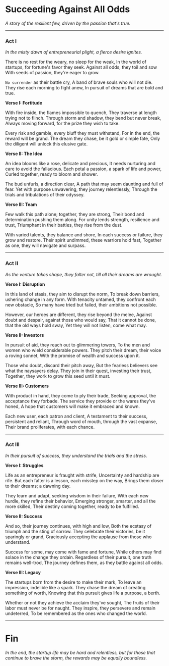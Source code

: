 # Succeeding Against All Odds

_A story of the resilient few, driven by the passion that's true._

---

### Act I

_In the misty dawn of entrepreneurial plight, a fierce desire ignites._

There is no rest for the weary, no sleep for the weak,
In the world of startups, for fortune's favor they seek.
Against all odds, they toil and sow
With seeds of passion, they're eager to grow.

`No surrender` as their battle cry,
A band of brave souls who will not die.
They rise each morning to fight anew,
In pursuit of dreams that are bold and true.

**Verse I: Fortitude**

With fire inside, the flames impossible to quench,
They traverse at length trying not to flinch.
Through storm and shadow, they bend but never break,
Always moving forward, for the prize they wish to take.

Every risk and gamble, every bluff they must withstand,
For in the end, the reward will be grand.
The dream they chase, be it gold or simple fate,
Only the diligent will unlock this elusive gate.

**Verse II: The Idea**

An idea blooms like a rose, delicate and precious,
It needs nurturing and care to avoid the fallacious.
Each petal a passion, a spark of life and power,
Curled together, ready to bloom and shower.

The bud unfurls, a direction clear,
A path that may seem daunting and full of fear.
Yet with purpose unwavering, they journey relentlessly,
Through the trials and tribulations of their odyssey.

**Verse III: Team**

Few walk this path alone; together, they are strong,
Their bond and determination pushing them along.
For unity lends strength, resilience and trust,
Triumphant in their battles, they rise from the dust.

With varied talents, they balance and shore,
In each success or failure, they grow and restore.
Their spirit undimmed, these warriors hold fast,
Together as one, they will navigate and surpass.

---

### Act II

_As the venture takes shape, they falter not, till all their dreams are wrought._

**Verse I: Disruption**

In this land of stasis, they aim to disrupt the norm,
To break down barriers, ushering change in any form.
With tenacity untamed, they confront each new obstacle,
So many have tried but failed, their ambitions not possible.

However, our heroes are different, they rise beyond the melee,
Against doubt and despair, against those who would say,
That it cannot be done, that the old ways hold sway,
Yet they will not listen, come what may.

**Verse II: Investors**

In pursuit of aid, they reach out to glimmering towers,
To the men and women who wield considerable powers.
They pitch their dream, their voice a roving sonnet,
With the promise of wealth and success upon it.

Those who doubt, discard their pitch away,
But the fearless believers see what the naysayers delay.
They join in their quest, investing their trust,
Together, they work to grow this seed until it must.

**Verse III: Customers**

With product in hand, they come to ply their trade,
Seeking approval, the acceptance they forbade.
The service they provide or the wares they've honed,
A hope that customers will make it embraced and known.

Each new user, each patron and client,
A testament to their success, persistent and reliant,
Through word of mouth, through the vast expanse,
Their brand proliferates, with each chance.

---

### Act III

_In their pursuit of success, they understand the trials and the stress._

**Verse I: Struggles**

Life as an entrepreneur is fraught with strife,
Uncertainty and hardship are rife.
But each falter is a lesson, each misstep on the way,
Brings them closer to their dreams; a dawning day.

They learn and adapt, seeking wisdom in their failure,
With each new hurdle, they refine their behavior,
Emerging stronger, smarter, and all the more skilled,
Their destiny coming together, ready to be fulfilled.

**Verse II: Success**

And so, their journey continues, with high and low,
Both the ecstasy of triumph and the sting of sorrow.
They celebrate their victories, be it sparingly or grand,
Graciously accepting the applause from those who understand.

Success for some, may come with fame and fortune,
While others may find solace in the change they ordain.
Regardless of their pursuit, one truth remains well-trod,
The journey defines them, as they battle against all odds.

**Verse III: Legacy**

The startups born from the desire to make their mark,
To leave an impression, indelible like a spark.
They chase the dream of creating something of worth,
Knowing that this pursuit gives life a purpose, a berth.

Whether or not they achieve the acclaim they've sought,
The fruits of their labor must never be for naught.
They inspire, they persevere and remain undeterred,
To be remembered as the ones who changed the world.

---

# Fin

_In the end, the startup life may be hard and relentless, but for those that continue to brave the storm, the rewards may be equally boundless._